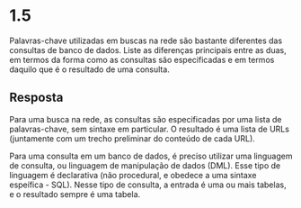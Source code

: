 # 1.5

Palavras-chave utilizadas em buscas na rede são bastante diferentes das consultas de banco de dados. Liste as diferenças principais entre as duas, em termos da forma como as consultas são especificadas e em termos daquilo que é o resultado de uma consulta.

## Resposta

Para uma busca na rede, as consultas são especificadas por uma lista de palavras-chave, sem sintaxe em particular. O resultado é uma lista de URLs (juntamente com um trecho preliminar do conteúdo de cada URL).

Para uma consulta em um banco de dados, é preciso utilizar uma linguagem de consulta, ou linguagem de manipulação de dados (DML). Esse tipo de linguagem é declarativa (não procedural, e obedece a uma sintaxe espeífica - SQL). Nesse tipo de consulta, a entrada é uma ou mais tabelas, e o resultado sempre é uma tabela.